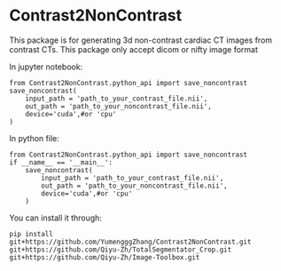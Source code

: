 
# Contrast2NonContrast

This package is for generating 3d non-contrast cardiac CT images from contrast CTs. This package only accept dicom or nifty image format

In jupyter notebook:
```
from Contrast2NonContrast.python_api import save_noncontrast
save_noncontrast(
    input_path = 'path_to_your_contrast_file.nii',
    out_path = 'path_to_your_noncontrast_file.nii',
    device='cuda',#or 'cpu'
)
```
In python file:
```
from Contrast2NonContrast.python_api import save_noncontrast    
if __name__ == '__main__':
    save_noncontrast(
        input_path = 'path_to_your_contrast_file.nii',
        out_path = 'path_to_your_noncontrast_file.nii',
        device='cuda',#or 'cpu'
    )

```
You can install it through:
```
pip install git+https://github.com/YumengggZhang/Contrast2NonContrast.git git+https://github.com/Qiyu-Zh/TotalSegmentator_Crop.git git+https://github.com/Qiyu-Zh/Image-Toolbox.git

```
